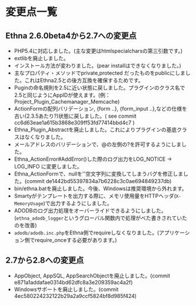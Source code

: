 # 変更点一覧

## Ethna 2.6.0beta4から2.7への変更点

* PHP5.4に対応しました。(主な変更はhtmlspecialcharsの第三引数です。)
* extlibを廃止しました。
* インストール方法が変わりました。(pear installはできなくなりました。)
* 主なプロパティ・メソッドでprivate,protected だったものをpublicにしました。これはEthna2.5との後方互換を確保するためです。
* Puginの命名規則を2.5に近い状態に戻しました。プラグインのクラス名で2.5と同じようにAppIDが使えます。(例：Project_Plugin_Cachemanager_Memcache)
* ActionFormの配列バリデーション, {form ..}, {form_input ..},などの仕様を古い(2.3.5あたり?)状態に戻しました。( see commit cc6d63eae1a615b3868e309ff53fd77414bbd4c7 )
* Ethna_Plugin_Abstractを廃止しました。これによりプラグインの基底クラスはなくなりました。
* メールアドレスのバリデーションで、@の左側の?を許可するようにしました。
* Ethna_ActionError#AddError()した際のログ出力をLOG_NOTICE -> LOG_INFO に変更しました。
* Ethna_ActionFormで、nullを''空文字列に変換してしまうバグを修正しました。(commit de1442bd55397834a7b6228c3c0ae694849237db)
* bin/ethna.batを廃止しました。今後、Windowsは推奨環境から外れます。
* Smartyがテンプレートを出力する際に、メモリ使用量をHTTPヘッダ(`X-MemoryUsage`)で出力するようにしました。
* ADODBのログ出力処理をオーバーライドできるようにしました。(`ethna_adodb_logger`というグローバル関数内で処理がべた書きされていたのを改善)
* `adodb/adodb.inc.php`をEthna側でrequireしなくなりました。(アプリケーション側でrequire_onceする必要があります。)

## 2.7から2.8への変更点

* AppObject, AppSQL, AppSearchObjectを廃止しました。(commit e871a1addafae0314bd62dfc8a3e209359ac4a2f)
* Windowsサポートを廃止しました。(commit 4ec580224232122b29a2a9ccf5824bf8d985f424)
